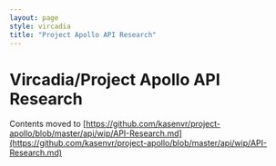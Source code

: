 ```yaml
---
layout: page
style: vircadia
title: "Project Apollo API Research"
---
```

# Vircadia/Project Apollo API Research

Contents moved to 
[https://github.com/kasenvr/project-apollo/blob/master/api/wip/API-Research.md](https://github.com/kasenvr/project-apollo/blob/master/api/wip/API-Research.md)
